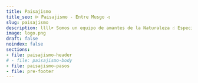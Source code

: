 ```yaml
---
title: Paisajismo
title_seo: ᐅ Paisajismo - Entre Musgo ◁
slug: paisajismo
description: llll➤ Somos un equipo de amantes de la Naturaleza ☝ Especializadas en Diseño de Interiores con Proyectos de Paisajismo.
image: logo.png
draft: false
noindex: false
sections:
- file: paisajismo-header
# - file: paisajismo-body
- file: paisajismo-pasos
- file: pre-footer
---
```

